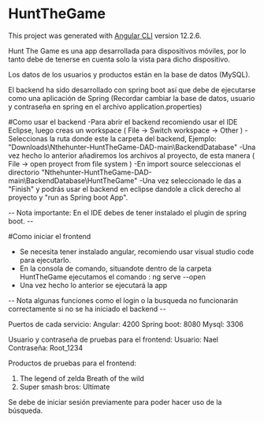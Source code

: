 # HuntTheGame

This project was generated with [Angular CLI](https://github.com/angular/angular-cli) version 12.2.6.

Hunt The Game es una app desarrollada para dispositivos móviles, por lo tanto debe de tenerse en cuenta solo la vista para dicho dispositivo.

Los datos de los usuarios y productos están en la base de datos (MySQL).

El backend ha sido desarrollado con spring boot así que debe de ejecutarse como una aplicación de Spring
(Recordar cambiar la base de datos, usuario y contraseña en spring en el archivo application.properties)

#Como usar el backend
-Para abrir el backend recomiendo usar el IDE Eclipse, luego creas un workspace ( File -> Switch workspace -> Other )
-Seleccionas la ruta donde este la carpeta del backend, Ejemplo: "Downloads\Nthehunter-HuntTheGame-DAD-main\BackendDatabase"
-Una vez hecho lo anterior añadiremos los archivos al proyecto, de esta manera ( File -> open proyect from file system ) 
-En import source seleccionas el directorio "Nthehunter-HuntTheGame-DAD-main\BackendDatabase\HuntTheGame"
-Una vez seleccionado le das a "Finish" y podrás usar el backend en eclipse dandole a click derecho al proyecto y "run as Spring boot App".

 -- Nota importante: En el IDE debes de tener instalado el plugin de spring boot. --
 
 #Como iniciar el frontend
 - Se necesita tener instalado angular, recomiendo usar visual studio code para ejecutarlo.
 - En la consola de comando, situandote dentro de la carpeta HuntTheGame ejecutamos el comando : ng serve --open 
 - Una vez hecho lo anterior se ejecutará la app

-- Nota algunas funciones como el login o la busqueda no funcionarán correctamente si no se ha iniciado el backend --
 
 Puertos de cada servicio:
 Angular: 4200
 Spring boot: 8080
 Mysql: 3306
 
 

Usuario y contraseña de pruebas para el frontend:
Usuario: Nael  Contraseña: Root_1234

Productos de pruebas para el frontend:
1. The legend of zelda Breath of the wild
2. Super smash bros: Ultimate

Se debe de iniciar sesión previamente para poder hacer uso de la búsqueda.

